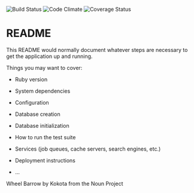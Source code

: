 ![Build Status](https://codeship.com/projects/e1fe8210-4f28-0135-b224-1efcab282058/status?branch=master)
![Code Climate](https://codeclimate.com/github/torrancejr/ccgig.png)
![Coverage Status](https://coveralls.io/repos/torrancejr/ccgig/badge.png)

# README

This README would normally document whatever steps are necessary to get the
application up and running.

Things you may want to cover:

* Ruby version

* System dependencies

* Configuration

* Database creation

* Database initialization

* How to run the test suite

* Services (job queues, cache servers, search engines, etc.)

* Deployment instructions

* ...

Wheel Barrow by Kokota from the Noun Project

